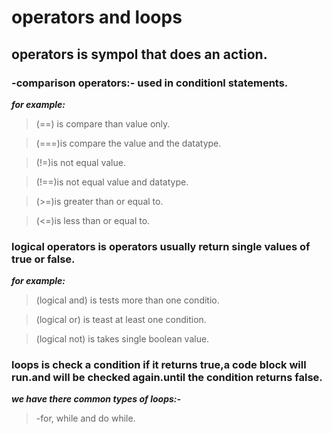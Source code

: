 # operators and loops
## operators is sympol that does an action.
### -comparison operators:- used in conditionl statements.
***for example:***
>(==) is compare than value only.

>(===)is compare the value and the datatype.

>(!=)is not equal value.

>(!==)is not equal value and datatype.

>(>=)is greater than or equal to.

>(<=)is less than or equal to.

### logical operators is operators usually return single values of true or false.
***for example:***
>(logical and) is tests more than one conditio.

>(logical or) is teast at least one condition.

>(logical not) is takes single boolean value.

### loops is check a condition if it returns true,a code block will run.and will be checked again.until the condition returns false.
***we have there common types of loops:-***
>-for, while and do while.